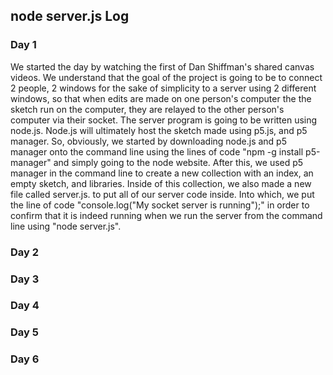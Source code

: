 ## node server.js Log

### Day 1
We started the day by watching the first of Dan Shiffman's shared canvas videos. We understand that the goal of the project is going to be to connect 2 people, 2 windows for the sake of simplicity to a server using 2 different windows, so that when edits are made on one person's computer the the sketch run on the computer, they are relayed to the other person's computer via their socket. The server program is going to be written using node.js. Node.js will ultimately host the sketch made using p5.js, and p5 manager. So, obviously, we started by downloading node.js and p5 manager onto the command line using the lines of code "npm -g install p5-manager" and simply going to the node website. After this, we used p5 manager in the command line to create a new collection with an index, an empty sketch, and libraries. Inside of this collection, we also made a new file called server.js. to put all of our server code inside. Into which, we put the line of code "console.log("My socket server is running");" in order to confirm that it is indeed running when we run the server from the command line using "node server.js".

### Day 2

### Day 3

### Day 4

### Day 5

### Day 6

[First Father]: http://octodex.github.com/images/founding-father.jpg
